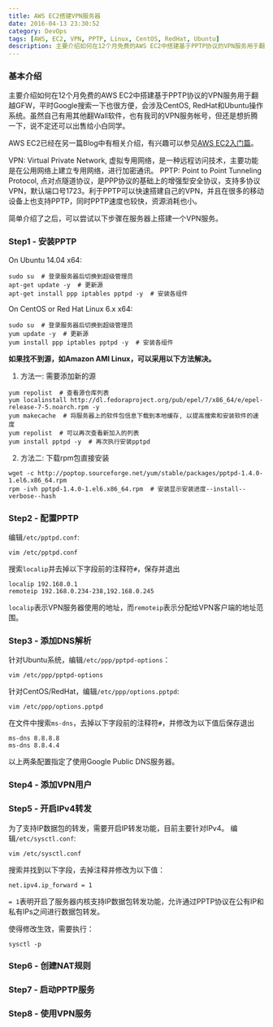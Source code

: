 ```yaml
---
title: AWS EC2搭建VPN服务器
date: 2016-04-13 23:30:52
category: DevOps
tags: [AWS, EC2, VPN, PPTP, Linux, CentOS, RedHat, Ubuntu]
description: 主要介绍如何在12个月免费的AWS EC2中搭建基于PPTP协议的VPN服务用于翻越GFW，平时Google搜索一下也很方便，会涉及CentOS, RedHat和Ubuntu操作系统。
---
```


### 基本介绍

主要介绍如何在12个月免费的AWS EC2中搭建基于PPTP协议的VPN服务用于翻越GFW，平时Google搜索一下也很方便，会涉及CentOS, RedHat和Ubuntu操作系统。虽然自己有用其他翻Wall软件，也有我司的VPN服务帐号，但还是想折腾一下，说不定还可以出售给小白同学。

<!-- more -->

AWS EC2已经在另一篇Blog中有相关介绍，有兴趣可以参见[AWS EC2入门篇](/blog/aws-ec2-basic)。

VPN: Virtual Private Network, 虚拟专用网络，是一种远程访问技术，主要功能是在公用网络上建立专用网络，进行加密通讯。
PPTP: Point to Point Tunneling Protocol, 点对点隧道协议，是PPP协议的基础上的增强型安全协议，支持多协议VPN，默认端口号1723。利于PPTP可以快速搭建自己的VPN，并且在很多的移动设备上也支持PPTP，同时PPTP速度也较快，资源消耗也小。

简单介绍了之后，可以尝试以下步骤在服务器上搭建一个VPN服务。

### Step1 - 安装PPTP
On Ubuntu 14.04 x64:

``` shell
sudo su  # 登录服务器后切换到超级管理员
apt-get update -y  # 更新源
apt-get install ppp iptables pptpd -y  # 安装各组件
```

On CentOS or Red Hat Linux 6.x x64:

```
sudo su  # 登录服务器后切换到超级管理员
yum update -y  # 更新源
yum install ppp iptables pptpd -y  # 安装各组件
```

**如果找不到源，如Amazon AMI Linux，可以采用以下方法解决。**

1. 方法一: 需要添加新的源

```
yum repolist  # 查看源仓库列表
yum localinstall http://dl.fedoraproject.org/pub/epel/7/x86_64/e/epel-release-7-5.noarch.rpm -y
yum makecache  # 将服务器上的软件包信息下载到本地缓存, 以提高搜索和安装软件的速度
yum repolist  # 可以再次查看新加入的列表
yum install pptpd -y  # 再次执行安装pptpd
```

2. 方法二: 下载rpm包直接安装

```
wget -c http://poptop.sourceforge.net/yum/stable/packages/pptpd-1.4.0-1.el6.x86_64.rpm
rpm -ivh pptpd-1.4.0-1.el6.x86_64.rpm  # 安装显示安装进度--install--verbose--hash
```

### Step2 - 配置PPTP

编辑`/etc/pptpd.conf`:

```
vim /etc/pptpd.conf
```

搜索`localip`并去掉以下字段前的注释符`#`，保存并退出

```
localip 192.168.0.1
remoteip 192.168.0.234-238,192.168.0.245
```

`localip`表示VPN服务器使用的地址，而`remoteip`表示分配给VPN客户端的地址范围。


### Step3 - 添加DNS解析

针对Ubuntu系统，编辑`/etc/ppp/pptpd-options`：

```
vim /etc/ppp/pptpd-options
```

针对CentOS/RedHat，编辑`/etc/ppp/options.pptpd`:

```
vim /etc/ppp/options.pptpd
```

在文件中搜索`ms-dns`，去掉以下字段前的注释符`#`，并修改为以下值后保存退出

```
ms-dns 8.8.8.8
ms-dns 8.8.4.4
```

以上两条配置指定了使用Google Public DNS服务器。


### Step4 - 添加VPN用户


### Step5 - 开启IPv4转发
为了支持IP数据包的转发，需要开启IP转发功能，目前主要针对IPv4。
编辑`/etc/sysctl.conf`:

```
vim /etc/sysctl.conf
```

搜索并找到以下字段，去掉注释并修改为以下值：

```
net.ipv4.ip_forward = 1
```

`= 1`表明开启了服务器内核支持IP数据包转发功能，允许通过PPTP协议在公有IP和私有IPs之间进行数据包转发。


使得修改生效，需要执行：

```
sysctl -p
```


### Step6 - 创建NAT规则


### Step7 - 启动PPTP服务


### Step8 - 使用VPN服务

